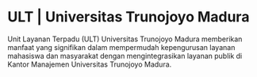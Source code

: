 # ULT | Universitas Trunojoyo Madura
Unit Layanan Terpadu (ULT) Universitas Trunojoyo Madura memberikan manfaat yang signifikan dalam mempermudah kepengurusan layanan mahasiswa dan masyarakat dengan mengintegrasikan layanan publik di Kantor Manajemen Universitas Trunojoyo Madura.
